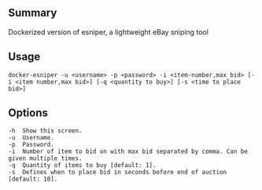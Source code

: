 ## Summary
Dockerized version of esniper, a lightweight eBay sniping tool

## Usage
    docker-esniper -u <username> -p <password> -i <item-number,max bid> [-i <item number,max bid>] [-q <quantity to buy>] [-s <time to place bid>]

## Options
    -h  Show this screen.
    -u  Username.
    -p  Password.
    -i  Number of item to bid on with max bid separated by comma. Can be given multiple times.
    -q  Quantity of items to buy [default: 1].
    -s  Defines when to place bid in seconds before end of auction [default: 10].

